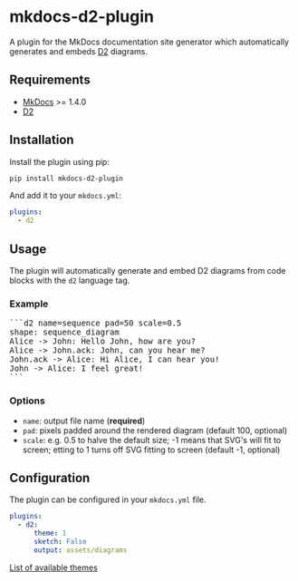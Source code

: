 # mkdocs-d2-plugin
A plugin for the MkDocs documentation site generator which automatically
generates and embeds [D2](https://d2lang.com) diagrams.


## Requirements
* [MkDocs](https://www.mkdocs.org/) >= 1.4.0
* [D2](https://d2lang.com)


## Installation
Install the plugin using pip:
```bash
pip install mkdocs-d2-plugin
```
And add it to your `mkdocs.yml`:
```yaml
plugins:
  - d2
```


## Usage
The plugin will automatically generate and embed D2 diagrams from code blocks
with the `d2` language tag.

### Example
<pre>
```d2 name=sequence pad=50 scale=0.5
shape: sequence_diagram
Alice -> John: Hello John, how are you?
Alice -> John.ack: John, can you hear me?
John.ack -> Alice: Hi Alice, I can hear you!
John -> Alice: I feel great!
```
</pre>

### Options
 - `name`: output file name (**required**)
 - `pad`: pixels padded around the rendered diagram (default 100, optional)
 - `scale`: e.g. 0.5 to halve the default size; -1 means that SVG's will fit to screen; etting to 1 turns off SVG fitting to screen (default -1, optional)


## Configuration
The plugin can be configured in your `mkdocs.yml` file.
```yaml
plugins:
  - d2:
      theme: 1
      sketch: False
      output: assets/diagrams
```

[List of available themes](https://d2lang.com/tour/themes/)
